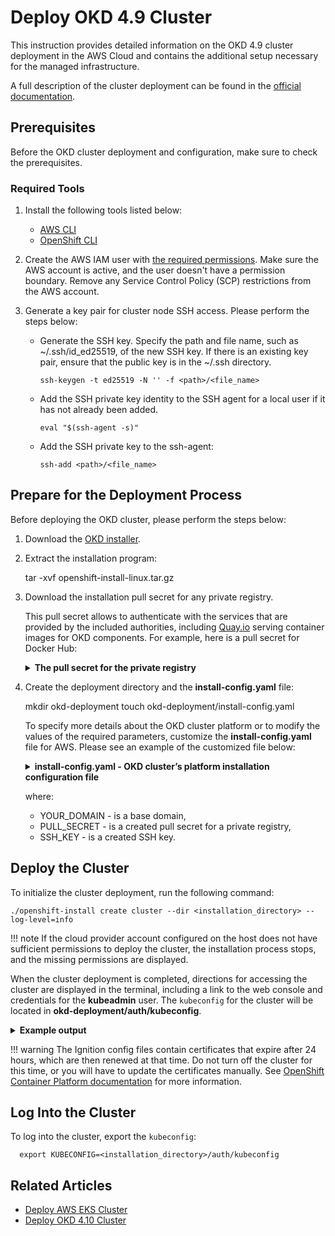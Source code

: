 # Deploy OKD 4.9 Cluster

This instruction provides detailed information on the OKD 4.9 cluster deployment in the AWS Cloud and contains the additional setup necessary for the managed infrastructure.

A full description of the cluster deployment can be found in the [official documentation](https://docs.okd.io/4.9/installing/installing_aws/installing-aws-customizations.html).

## Prerequisites

Before the OKD cluster deployment and configuration, make sure to check the prerequisites.

### Required Tools

1. Install the following tools listed below:

   * [AWS CLI](https://docs.aws.amazon.com/cli/latest/userguide/cli-chap-install.html)
   * [OpenShift CLI](https://docs.openshift.com/container-platform/4.9/cli_reference/openshift_cli/getting-started-cli.html)

2. Create the AWS IAM user with [the required permissions](https://docs.okd.io/4.9/installing/installing_aws/installing-aws-account.html#installation-aws-permissions_installing-aws-account). Make sure the AWS account is active, and the user doesn't have a permission boundary. Remove any Service Control Policy (SCP) restrictions from the AWS account.

3. Generate a key pair for cluster node SSH access. Please perform the steps below:
   * Generate the SSH key. Specify the path and file name, such as ~/.ssh/id_ed25519, of the new SSH key. If there is an existing key pair, ensure that the public key is in the ~/.ssh directory.

         ssh-keygen -t ed25519 -N '' -f <path>/<file_name>

   * Add the SSH private key identity to the SSH agent for a local user if it has not already been added.

         eval "$(ssh-agent -s)"

   * Add the SSH private key to the ssh-agent:

         ssh-add <path>/<file_name>

## Prepare for the Deployment Process

Before deploying the OKD cluster, please perform the steps below:

1. Download the [OKD installer](https://github.com/openshift/okd/releases/tag/4.9.0-0.okd-2022-02-12-140851).

2. Extract the installation program:

      tar -xvf openshift-install-linux.tar.gz

3. Download the installation pull secret for any private registry.

    This pull secret allows to authenticate with the services that are provided by the included authorities, including [Quay.io](https://quay.io/) serving container images for OKD components. For example, here is a pull secret for Docker Hub:

   <details>
      <Summary><b>The pull secret for the private registry</b></Summary>
    ```
    {
      "auths":{
        "https://index.docker.io/v1/":{
          "auth":"$TOKEN"
        }
      }
    }
    ```
   </details>

4. Create the deployment directory and the **install-config.yaml** file:

      mkdir okd-deployment
      touch okd-deployment/install-config.yaml

    To specify more details about the OKD cluster platform or to modify the values of the required parameters, customize the **install-config.yaml** file for AWS. Please see an example of the customized file below:

   <details>
      <Summary><b>install-config.yaml - OKD cluster’s platform installation configuration file</b></Summary>
    ```
    apiVersion: v1
    baseDomain: <YOUR_DOMAIN>
    compute:
    - architecture: amd64
      hyperthreading: Enabled
      name: worker
      platform:
        aws:
          zones:
            - eu-central-1a
          rootVolume:
            size: 50
          type: r5.large
      replicas: 3
    controlPlane:
      architecture: amd64
      hyperthreading: Enabled
      name: master
      platform:
        aws:
          rootVolume:
            size: 50
          zones:
            - eu-central-1a
          type: m5.xlarge
      replicas: 3
    metadata:
      creationTimestamp: null
      name: 4-9-okd-sandbox
    platform:
      aws:
        region: eu-central-1
        userTags:
          user:tag: 4-9-okd-sandbox
    publish: External
    pullSecret: <PULL_SECRET>
    sshKey: |
      <SSH_KEY>
    ```
   </details>

    where:

   * YOUR_DOMAIN - is a base domain,
   * PULL_SECRET - is a created pull secret for a private registry,
   * SSH_KEY - is a created SSH key.

## Deploy the Cluster

To initialize the cluster deployment, run the following command:

    ./openshift-install create cluster --dir <installation_directory> --log-level=info

!!! note
    If the cloud provider account configured on the host does not have sufficient permissions to deploy the cluster, the installation process stops, and the missing permissions are displayed.

When the cluster deployment is completed, directions for accessing the cluster are displayed in the terminal, including a link to the web console and credentials for the **kubeadmin** user. The `kubeconfig` for the cluster will be located in **okd-deployment/auth/kubeconfig**.

  <details>
  <Summary><b>Example output</b></Summary>
```
...
INFO Install complete!
INFO To access the cluster as the system:admin user when using 'oc', run 'export KUBECONFIG=/home/myuser/install_dir/auth/kubeconfig'
INFO Access the OpenShift web-console here: https://console-openshift-console.apps.mycluster.example.com
INFO Login to the console with the user: "kubeadmin", and password: "4vYBz-Ee6gm-ymBZj-Wt5AL"
INFO Time elapsed: 36m22s:
```
  </details>

!!! warning
    The Ignition config files contain certificates that expire after 24 hours, which are then renewed at that time. Do not turn off the cluster for this time, or you will have to update the certificates manually. See [OpenShift Container Platform documentation](https://docs.openshift.com/container-platform/4.9/installing/installing_aws/installing-aws-customizations.html#installation-launching-installer_installing-aws-customizations) for more information.

## Log Into the Cluster

To log into the cluster, export the `kubeconfig`:

      export KUBECONFIG=<installation_directory>/auth/kubeconfig

## Related Articles

* [Deploy AWS EKS Cluster](deploy-aws-eks.md)
* [Deploy OKD 4.10 Cluster](deploy-okd-4.10.md)